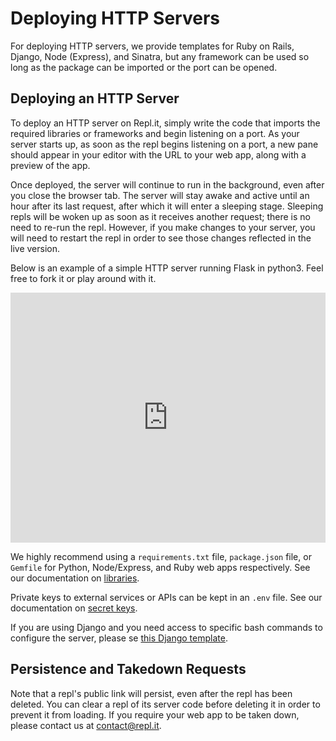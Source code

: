 # Deploying HTTP Servers

For deploying HTTP servers, we provide templates for Ruby on Rails, Django, Node
(Express), and Sinatra, but any framework can be used so long as the package can
be imported or the port can be opened.

## Deploying an HTTP Server

To deploy an HTTP server on Repl.it, simply write the code that imports the required
libraries or frameworks and begin listening on a port.  As your server starts up, as
soon as the repl begins listening on a port, a new pane should appear in your editor
with the URL to your web app, along with a preview of the app.

Once deployed, the server will continue to run in the background, even after you close
the browser tab.  The server will stay awake and active until an hour after its last 
request, after which it will enter a sleeping stage.  Sleeping repls will be woken up
as soon as it receives another request; there is no need to re-run the repl.  However,
if you make changes to your server, you will need to restart the repl in order to see
those changes reflected in the live version.

Below is an example of a simple HTTP server running Flask in python3.  Feel free to
fork it or play around with it.

<iframe height="400px" width="100%" src="https://repl.it/@timmy_i_chen/flask-boilerplate?lite=true" scrolling="no" frameborder="no" allowtransparency="true" allowfullscreen="true" sandbox="allow-forms allow-pointer-lock allow-popups allow-same-origin allow-scripts allow-modals"></iframe>

We highly recommend using a `requirements.txt` file, `package.json` file, or
`Gemfile` for Python, Node/Express, and Ruby web apps respectively.  See our
documentation on [libraries](/repls/packages).

Private keys to external services or APIs can be kept in an `.env` file.
See our documentation on [secret keys](/repls/secret-keys).

If you are using Django and you need access to specific bash commands to
configure the server, please se
[this Django template](https://repl.it/@masfrost/Django-Boilerplate).

## Persistence and Takedown Requests

Note that a repl's public link will persist, even after the repl has been deleted.
You can clear a repl of its server code before deleting it in order to prevent it
from loading.  If you require your web app to be taken down, please contact us at
[contact@repl.it](mailto:contact@repl.it).
